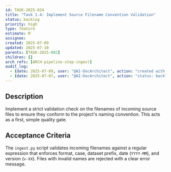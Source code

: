 ```yaml
---
id: TASK-2025-024
title: "Task 1.4: Implement Source Filename Convention Validation"
status: backlog
priority: high
type: feature
estimate: M
assignee:
created: 2025-07-09
updated: 2025-07-10
parents: [TASK-2025-002]
children: []
arch_refs: [ARCH-pipeline-step-ingest]
audit_log:
  - {date: 2025-07-09, user: "@AI-DocArchitect", action: "created with status backlog"}
  - {date: 2025-07-07, user: "@AI-DocArchitect", action: "status: backlog -> done"}
---
```

## Description
Implement a strict validation check on the filenames of incoming source files to ensure they conform to the project's naming convention. This acts as a first, simple quality gate.

## Acceptance Criteria
The `ingest.py` script validates incoming filenames against a regular expression that enforces format, case, dataset prefix, date (`YYYY-MM`), and version (`v-XX`). Files with invalid names are rejected with a clear error message. 